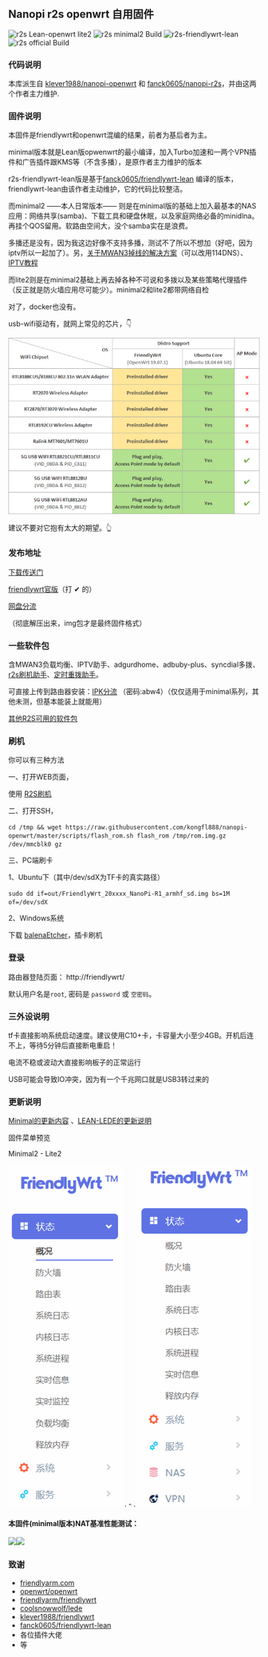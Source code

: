 ## Nanopi r2s openwrt 自用固件

![r2s Lean-openwrt lite2](https://github.com/kongfl888/nanopi-openwrt/workflows/r2s%20Lean-openwrt%20lite2/badge.svg) ![r2s minimal2 Build](https://github.com/kongfl888/nanopi-openwrt/workflows/r2s%20Lean-openwrt%20minimal2/badge.svg) ![r2s-friendlywrt-lean](https://github.com/kongfl888/nanopi-openwrt/workflows/r2s-friendlywrt-lean/badge.svg)  ![r2s official Build](https://github.com/kongfl888/nanopi-openwrt/workflows/r2s%20%E5%AE%98%E7%89%88friendlywrt/badge.svg) 

### 代码说明

本库派生自 [klever1988/nanopi-openwrt](https://github.com/klever1988/nanopi-openwrt) 和 [fanck0605/nanopi-r2s](https://github.com/fanck0605/nanopi-r2s)，并由这两个作者主力维护.

### 固件说明

本固件是friendlywrt和openwrt混编的结果，前者为基后者为主。

minimal版本就是Lean版opwenwrt的最小编译，加入Turbo加速和一两个VPN插件和广告插件跟KMS等（不含多播），是原作者主力维护的版本

r2s-friendlywrt-lean版是基于[fanck0605/friendlywrt-lean](https://github.com/fanck0605/friendlywrt-lean) 编译的版本，friendlywrt-lean由该作者主动维护，它的代码比较整洁。

而minimal2 ——本人日常版本—— 则是在minimal版的基础上加入最基本的NAS应用：网络共享(samba)、下载工具和硬盘休眠，以及家庭网络必备的minidlna。再挂个QOS留用。软路由空间大，没个samba实在是浪费。

多播还是没有，因为我这边好像不支持多播，测试不了所以不想加（好吧，因为iptv所以一起加了）。另，[关于MWAN3掉线的解决方案](https://koolshare.cn/thread-150601-1-1.html)（可以改用114DNS）、[IPTV教程](https://github.com/riverscn/openwrt-iptvhelper/blob/master/README.md)

而lite2则是在minimal2基础上再去掉各种不可说和多拨以及某些策略代理插件（反正就是防火墙应用尽可能少）。minimal2和lite2都带网络自检

对了，docker也没有。

usb-wifi驱动有，就网上常见的芯片，👇

![支持列表](./assets/R2swrt-usbwifi-08.jpg)

建议不要对它抱有太大的期望。👆

### 发布地址

[下载传送门](https://github.com/kongfl888/nanopi-openwrt/releases)

[friendlywrt官版](https://github.com/kongfl888/nanopi-openwrt/actions?query=workflow%3A%22r2s%20%E5%AE%98%E7%89%88friendlywrt%22)（打 ✔ 的）

[网盘分流](https://github.com/kongfl888/nanopi-openwrt/blob/master/README.txt)

（彻底解压出来，img包才是最终固件格式）

### 一些软件包

含MWAN3负载均衡、IPTV助手、adgurdhome、adbuby-plus、syncdial多拨、[r2s刷机助手](https://github.com/kongfl888/luci-app-r2sflasher/releases)、[定时重拨助手](https://github.com/kongfl888/luci-app-autorewan/releases)。

可直接上传到路由器安装：[IPK分流](https://kongfl888.lanzous.com/b04sj203c) （密码:abw4）（仅仅适用于minimal系列，其他未测，但基本能装上就能用）

[其他R2S可用的软件包](https://github.com/kongfl888/r2s-openwrt-packages/blob/master/README.md)

### 刷机

你可以有三种方法

一、打开WEB页面，
	
使用 [R2S刷机](https://github.com/kongfl888/luci-app-r2sflasher/releases)

二、打开SSH，

``cd /tmp && wget https://raw.githubusercontent.com/kongfl888/nanopi-openwrt/master/scripts/flash_rom.sh
flash_rom /tmp/rom.img.gz /dev/mmcblk0 gz``

三、PC端刷卡

1、Ubuntu下（其中/dev/sdX为TF卡的真实路径）

``sudo dd if=out/FriendlyWrt_20xxxx_NanoPi-R1_armhf_sd.img bs=1M of=/dev/sdX``

2、Windows系统

下载 [balenaEtcher](http://www.ksite.xyz/contents/balena-etcher.html)，插卡刷机
    
### 登录

路由器登陆页面： http://friendlywrt/

默认用户名是``root``, 密码是 ``password`` 或 ``空密码``。

### 三外设说明

tf卡直接影响系统启动速度。建议使用C10+卡，卡容量大小至少4GB。开机后连不上，等待5分钟后直接断电重启！

电流不稳或波动大直接影响板子的正常运行

USB可能会导致IO冲突，因为有一个千兆网口就是USB3转过来的

### 更新说明

[Minimal的更新内容](https://github.com/klever1988/nanopi-openwrt/blob/master/CHANGELOG.md) 、[LEAN-LEDE的更新说明](https://github.com/coolsnowwolf/lede/commits/master)

固件菜单预览

Minimal2  -  Lite2

![Minimal2.gif](./assets/mini2.gif) .  -  . ![Lite2.gif](./assets/lite2.gif)

#### 本固件(minimal版本)NAT基准性能测试：

<img src="https://github.com/klever1988/nanopi-openwrt/raw/master/assets/NAT.jpg" width="600" /><img src="https://raw.githubusercontent.com/klever1988/nanopi-openwrt/master/assets/Acc.jpg" width="250" />

### 致谢

- [friendlyarm.com](http://wiki.friendlyarm.com/wiki/index.php/How_to_Build_FriendlyWrt/zh)
- [openwrt/openwrt](https://github.com/openwrt/openwrt)
- [friendlyarm/friendlywrt](https://github.com/friendlyarm/friendlywrt)
- [coolsnowwolf/lede](https://github.com/coolsnowwolf/lede)
- [klever1988/friendlywrt ](https://github.com/klever1988/friendlywrt)
- [fanck0605/friendlywrt-lean](https://github.com/fanck0605/friendlywrt-lean)
- 各位插件大佬
- 等